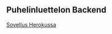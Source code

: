 ## Puhelinluettelon Backend
[Sovellus Herokussa](https://aqueous-headland-98260.herokuapp.com/api/persons)
